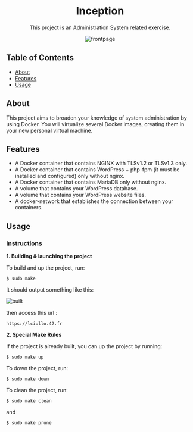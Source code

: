 <center>

# Inception

This project is an Administration System related exercise.

![frontpage](https://i.imgur.com/PnnmJda.png)

</center>

## Table of Contents

- [About](#about)
- [Features](#features)
- [Usage](#usage)

## About

This project aims to broaden your knowledge of system administration by using Docker.
You will virtualize several Docker images, creating them in your new personal virtual
machine.

## Features

- A Docker container that contains NGINX with TLSv1.2 or TLSv1.3 only.
- A Docker container that contains WordPress + php-fpm (it must be installed and
configured) only without nginx.
- A Docker container that contains MariaDB only without nginx.
- A volume that contains your WordPress database.
- A volume that contains your WordPress website files.
- A docker-network that establishes the connection between your containers.

## Usage

### Instructions

**1. Building & launching the project**

To build and up the project, run:

```shell
$ sudo make
```

It should output something like this:

![built](https://i.imgur.com/8jb6umJ.png)

then access this url :
```shell
https://lciullo.42.fr
```

**2. Special Make Rules**

If the project is already built, you can up the project by running:

```shell
$ sudo make up
```
To down the project, run:

```shell
$ sudo make down
```

To clean the project, run:

```shell
$ sudo make clean
```

and 

```shell
$ sudo make prune
```
